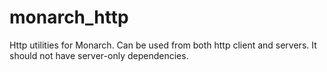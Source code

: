 # monarch_http

Http utilities for Monarch. Can be used from both http client and servers.
It should not have server-only dependencies.